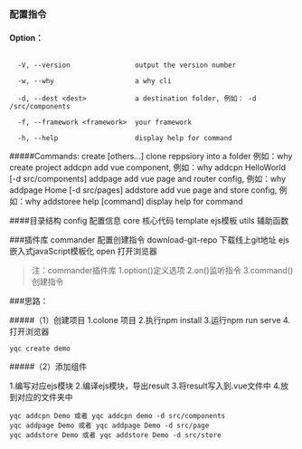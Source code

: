 <!-- 自定义脚手架 -->

### 配置指令

#### Option：

```shell

  -V, --version                output the version number

  -w, --why                    a why cli

  -d, --dest <dest>            a destination folder, 例如： -d /src/components

  -f, --framework <framework>  your framework

  -h, --help                   display help for command
```

#####Commands:
  create <opject> [others...]  clone reppsiory into a folder 例如：why create project
  addcpn <name>                add vue component, 例如：why addcpn HelloWorld [-d src/components]
  addpage <page>               add vue page and router config, 例如：why addpage Home [-d src/pages]
  addstore <name>              add vue page and store config, 例如：why addstoree
  help [command]               display help for command

####目录结构
config 配置信息
core 核心代码
template ejs模板
utils 辅助函数

###插件库
commander 配置创建指令
download-git-repo 下载线上git地址
ejs 嵌入式javaScript模板化
open 打开浏览器

>注：commander插件库
1.option()定义选项 
2.on()监听指令
3.command()创建指令

###思路：

#####（1）创建项目
1.colone 项目
2.执行npm install
3.运行npm run serve
4.打开浏览器

```
yqc create demo
```

#####（2）添加组件

1.编写对应ejs模块
2.编译ejs模块，导出result
3.将result写入到.vue文件中
4.放到对应的文件夹中

```
yqc addcpn Demo 或者 yqc addcpn demo -d src/components
yqc addpage Demo 或者 yqc addpage Demo -d src/page
yqc addstore Demo 或者 yqc addstore Demo -d src/store
```




